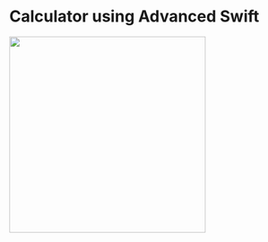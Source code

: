 # Calculator using Advanced Swift


<img src="https://github.com/user-attachments/assets/bd023c3b-32b4-42f5-9b7a-37acb6f48ebf" width="350"/> <br> <br>
